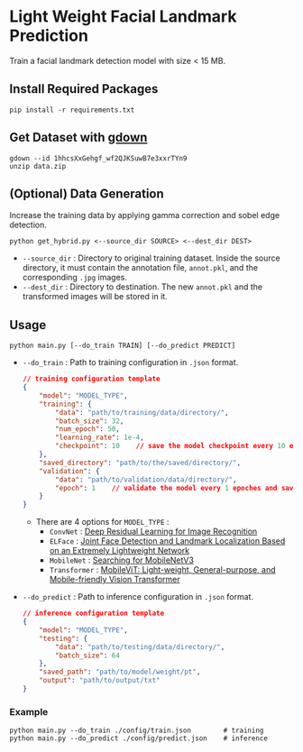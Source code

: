 # Light Weight Facial Landmark Prediction
Train a facial landmark detection model with size < 15 MB.

## Install Required Packages
```shell
pip install -r requirements.txt
```

## Get Dataset with [gdown](https://github.com/wkentaro/gdown)
```shell
gdown --id 1hhcsXxGehgf_wf2QJKSuwB7e3xxrTYn9
unzip data.zip
```

## (Optional) Data Generation
Increase the training data by applying gamma correction and sobel edge detection.
```shell
python get_hybrid.py <--source_dir SOURCE> <--dest_dir DEST>
```
- `--source_dir` : Directory to original training dataset. Inside the source directory, it must contain the annotation file, `annot.pkl`, and the corresponding `.jpg` images.
- `--dest_dir` : Directory to destination. The new `annot.pkl` and the transformed images will be stored in it.

## Usage
```shell
python main.py [--do_train TRAIN] [--do_predict PREDICT]
```
- `--do_train` : Path to training configuration in `.json` format.
    ```json
    // training configuration template
    {
        "model": "MODEL_TYPE",
        "training": {
            "data": "path/to/training/data/directory/",
            "batch_size": 32,
            "num_epoch": 50,
            "learning_rate": 1e-4,
            "checkpoint": 10    // save the model checkpoint every 10 epoches
        },
        "saved_directory": "path/to/the/saved/directory/",
        "validation": {
            "data": "path/to/validation/data/directory/",
            "epoch": 1    // validate the model every 1 epoches and save the model with best validation loss
        }
    }
    ```
    - There are 4 options for `MODEL_TYPE` :
        - `ConvNet` : [Deep Residual Learning for Image Recognition](https://arxiv.org/abs/1512.03385)
        - `ELFace` : [Joint Face Detection and Landmark Localization Based on an Extremely Lightweight Network](https://link.springer.com/chapter/10.1007/978-3-030-87358-5_28)
        - `MobileNet` : [Searching for MobileNetV3](https://arxiv.org/abs/1905.02244)
        - `Transformer` : [MobileViT: Light-weight, General-purpose, and Mobile-friendly Vision Transformer](https://arxiv.org/abs/2110.02178)

- `--do_predict` : Path to inference configuration in `.json` format.
    ```json
    // inference configuration template
    {
        "model": "MODEL_TYPE",
        "testing": {
            "data": "path/to/testing/data/directory/",
            "batch_size": 64
        },
        "saved_path": "path/to/model/weight/pt",
        "output": "path/to/output/txt"
    }
    ```
### Example 
```shell
python main.py --do_train ./config/train.json        # training
python main.py --do_predict ./config/predict.json    # inference
```
